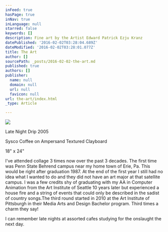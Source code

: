 ```yaml
---
inFeed: true
hasPage: true
inNav: true
inLanguage: null
starred: false
keywords: []
description: Fine art by the Artist Edward Patrick Ezju Kranz
datePublished: '2016-02-02T03:28:04.689Z'
dateModified: '2016-02-02T03:28:01.077Z'
title: The Art
author: []
sourcePath: _posts/2016-02-02-the-art.md
published: true
authors: []
publisher:
  name: null
  domain: null
  url: null
  favicon: null
url: the-art/index.html
_type: Article

---
```

![](https://s3-us-west-2.amazonaws.com/the-grid-img/p/f6a7833294c91136f22e35fafdb955aa99f8def2.jpg)

Late Night Drip 2005

Sysco Coffee on Ampersand Textured
Clayboard

18" x 24"

I've attended collage 3 times now
over the past 3 decades. The first time was Penn State Behrend campus near my
home town of Erie, Pa. This would be right after graduation 1987\. At
the end of the first year I still had no idea what I wanted to do and they did
not have an art major at that satellite campus. I was a few credits shy of
graduating with my AA in Computer Animation from the Art Institute of Seattle
10 years later but experienced a house fire and a string of events that could
only be described in the sadist of country songs.The third round started in 2010 at the Art
Institute of Pittsburgh in their Media Arts and Design Bachelor program. Third
times a charm they say!

I can remember late nights at
assorted cafes studying for the onslaught the next day.